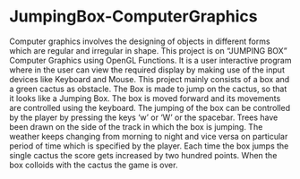 # JumpingBox-ComputerGraphics
Computer graphics involves the designing of objects in different forms which are regular and irregular 
in shape. This project is on “JUMPING BOX” Computer Graphics using OpenGL Functions. It is a user 
interactive program where in the user can view the required display by making use of the input devices like 
Keyboard and Mouse. This project mainly consists of a box and a green cactus as obstacle. The Box is made 
to jump on the cactus, so that it looks like a Jumping Box. The box is moved forward and its movements are 
controlled using the keyboard. The jumping of the box can be controlled by the player by pressing the keys 
‘w’ or ‘W’ or the spacebar. Trees have been drawn on the side of the track in which the box is jumping. The 
weather keeps changing from morning to night and vice versa on particular period of time which is specified 
by the player. Each time the box jumps the single cactus the score gets increased by two hundred points. 
When the box colloids with the cactus the game is over.
